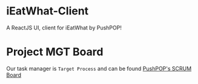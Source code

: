 # iEatWhat-Client
A ReactJS UI, client for iEatWhat by PushPOP!

# Project MGT Board
Our task manager is `Target Process` and can be found [PushPOP's SCRUM Board](https://push.tpondemand.com)
